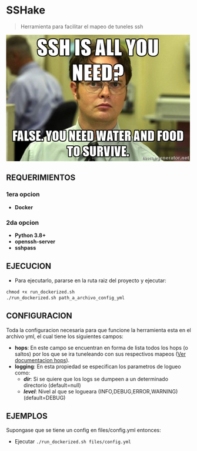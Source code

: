 # SSHake

> Herramienta para facilitar el mapeo de tuneles ssh

![alt text](img/ssh.jpg)

## REQUERIMIENTOS

### 1era opcion
* **Docker**
### 2da opcion
* **Python 3.8+**
* **openssh-server**
* **sshpass**

## EJECUCION

* Para ejecutarlo, pararse en la ruta raiz del proyecto y ejecutar:
```
chmod +x run_dockerized.sh
./run_dockerized.sh path_a_archivo_config_yml
```

## CONFIGURACION
Toda la configuracion necesaria para que funcione la herramienta esta en el archivo yml, el cual tiene los siguientes campos:

* **hops**: En este campo se encuentran en forma de lista todos los hops (o saltos) por los que se ira tuneleando con sus respectivos mapeos ([Ver documentacion hops](hops.md)).
* **logging**: En esta propiedad se especifican los parametros de logueo como:
    - ***dir***: Si se quiere que los logs se dumpeen a un determinado directorio (default=null)
    - ***level***: Nivel al que se logueara (INFO,DEBUG,ERROR,WARNING) (default=DEBUG)
    
## EJEMPLOS
Supongase que se tiene un config en files/config.yml entonces:
* Ejecutar `./run_dockerized.sh files/config.yml`
